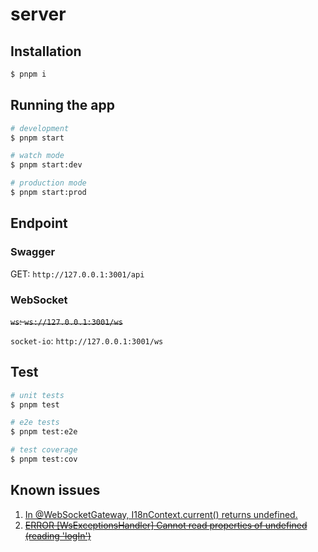 # server

## Installation

```bash
$ pnpm i
```

## Running the app

```bash
# development
$ pnpm start

# watch mode
$ pnpm start:dev

# production mode
$ pnpm start:prod
```
## Endpoint

### Swagger

GET: `http://127.0.0.1:3001/api`

### WebSocket

~~`ws`: `ws://127.0.0.1:3001/ws`~~

`socket-io`: `http://127.0.0.1:3001/ws`

## Test

```bash
# unit tests
$ pnpm test

# e2e tests
$ pnpm test:e2e

# test coverage
$ pnpm test:cov
```

## Known issues

1. [In @WebSocketGateway, I18nContext.current() returns undefined.](https://github.com/toonvanstrijp/nestjs-i18n/issues/568)
2. ~~[ERROR [WsExceptionsHandler] Cannot read properties of undefined (reading 'logIn')](https://github.com/nestjs/nest/issues/12195)~~
